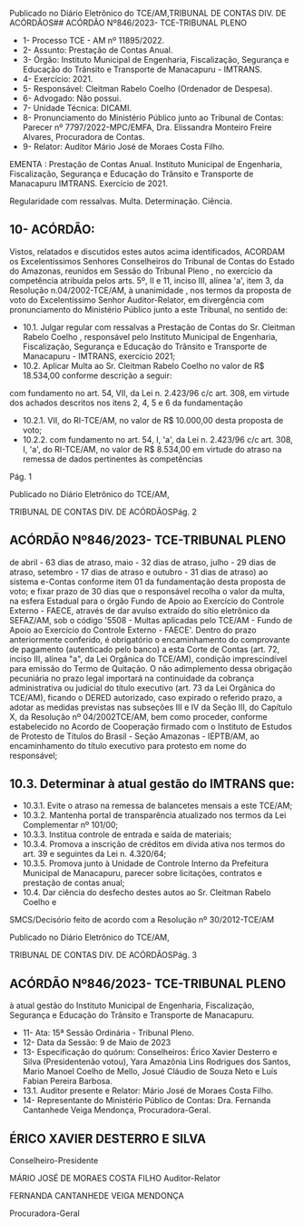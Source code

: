 Publicado  no  Diário  Eletrônico do TCE/AM,TRIBUNAL DE CONTAS DIV. DE ACÓRDÃOS## ACÓRDÃO Nº846/2023- TCE-TRIBUNAL PLENO

- 1- Processo TCE - AM nº 11895/2022.
- 2- Assunto: Prestação de Contas Anual.
- 3- Órgão: Instituto  Municipal  de  Engenharia,  Fiscalização,  Segurança  e  Educação  do Trânsito e Transporte de Manacapuru - IMTRANS.
- 4- Exercício: 2021.
- 5- Responsável: Cleitman Rabelo Coelho (Ordenador de Despesa).
- 6- Advogado: Não possui.
- 7- Unidade Técnica: DICAMI.
- 8- Pronunciamento  do  Ministério  Público  junto  ao  Tribunal  de  Contas: Parecer  nº 7797/2022-MPC/EMFA, Dra. Elissandra Monteiro Freire Alvares, Procuradora de Contas.
- 9- Relator: Auditor Mário José de Moraes Costa Filho.

EMENTA : Prestação de Contas Anual. Instituto Municipal  de  Engenharia,  Fiscalização,  Segurança  e Educação do Trânsito e Transporte de Manacapuru IMTRANS. Exercício de 2021.

Regularidade  com  ressalvas.  Multa.  Determinação. Ciência.

## 10-  ACÓRDÃO:

Vistos,  relatados  e  discutidos  estes  autos  acima  identificados, ACORDAM os Excelentíssimos  Senhores  Conselheiros  do  Tribunal  de  Contas  do  Estado  do  Amazonas, reunidos em Sessão do Tribunal Pleno , no exercício da competência atribuída pelos arts. 5º, II e 11, inciso III, alínea 'a', item 3, da Resolução n.04/2002-TCE/AM, à unanimidade , nos termos da proposta de voto do Excelentíssimo Senhor Auditor-Relator, em divergência com pronunciamento do Ministério Público junto a este Tribunal, no sentido de:

- 10.1. Julgar regular com ressalvas a Prestação de Contas do Sr. Cleitman Rabelo  Coelho , responsável  pelo  Instituto  Municipal  de  Engenharia, Fiscalização, Segurança  e  Educação  do  Trânsito  e  Transporte  de Manacapuru - IMTRANS, exercício 2021;
- 10.2.  Aplicar Multa ao Sr. Cleitman Rabelo Coelho no valor de R$ 18.534,00 conforme descrição a seguir:

com fundamento no art. 54, VII, da Lei n. 2.423/96 c/c art. 308, em virtude dos achados  descritos  nos  itens  2,  4,  5  e  6  da  fundamentação

- 10.2.1. VII, do RI-TCE/AM, no valor de R$ 10.000,00 desta proposta de voto;
- 10.2.2. com fundamento no art. 54, I, 'a', da Lei n. 2.423/96 c/c art. 308, I, 'a', do RI-TCE/AM, no valor de R$ 8.534,00 em virtude do atraso na remessa de dados pertinentes às competências

Pág. 1

Publicado  no  Diário  Eletrônico do TCE/AM,

TRIBUNAL DE CONTAS DIV. DE ACÓRDÃOSPág. 2

## ACÓRDÃO Nº846/2023- TCE-TRIBUNAL PLENO

de abril - 63 dias de atraso, maio - 32 dias de atraso, julho - 29 dias  de  atraso,  setembro  -  17  dias  de  atraso  e  outubro  -  31 dias  de  atraso)  ao  sistema  e-Contas  conforme  item  01  da fundamentação  desta  proposta  de  voto;  e  fixar  prazo  de  30 dias  que  o  responsável  recolha  o  valor  da  multa,  na  esfera Estadual  para  o  órgão  Fundo  de  Apoio  ao  Exercício  do Controle Externo - FAECE, através de dar avulso extraído do sítio  eletrônico  da  SEFAZ/AM,  sob  o  código  '5508  -  Multas aplicadas  pelo  TCE/AM  -  Fundo  de  Apoio  ao  Exercício  do Controle  Externo  -  FAECE'.  Dentro  do  prazo  anteriormente conferido, é obrigatório o encaminhamento do comprovante de pagamento (autenticado pelo banco) a esta Corte de Contas (art.  72,  inciso  III,  alínea  "a",  da  Lei  Orgânica  do  TCE/AM), condição imprescindível para emissão do Termo de Quitação. O  não  adimplemento  dessa  obrigação  pecuniária  no  prazo legal importará na continuidade da cobrança administrativa ou judicial do título executivo (art. 73 da Lei Orgânica  do TCE/AM),  ficando  o  DERED  autorizado,  caso  expirado  o referido prazo, a adotar as medidas previstas nas subseções III e IV da Seção III, do Capítulo X, da Resolução nº 04/2002TCE/AM,  bem  como  proceder,  conforme  estabelecido  no Acordo de Cooperação firmado com o Instituto de Estudos de Protesto de Títulos do Brasil - Seção Amazonas - IEPTB/AM, ao  encaminhamento  do  título  executivo  para  protesto  em nome do responsável;

## 10.3. Determinar à atual gestão do IMTRANS que:

- 10.3.1. Evite  o  atraso  na  remessa  de  balancetes  mensais  a  este TCE/AM;
- 10.3.2. Mantenha portal de transparência atualizado nos termos da Lei Complementar nº 101/00;
- 10.3.3. Institua controle de entrada e saída de materiais;
- 10.3.4. Promova a inscrição de créditos em dívida ativa nos termos do art. 39 e seguintes da Lei n. 4.320/64;
- 10.3.5. Promova junto à Unidade de Controle Interno da Prefeitura Municipal de Manacapuru, parecer sobre licitações, contratos e prestação de contas anual;
- 10.4. Dar ciência do desfecho destes autos ao Sr. Cleitman Rabelo Coelho e

SMCS/Decisório feito de acordo com a Resolução nº 30/2012-TCE/AM

Publicado  no  Diário  Eletrônico do TCE/AM,

TRIBUNAL DE CONTAS DIV. DE ACÓRDÃOSPág. 3

## ACÓRDÃO Nº846/2023- TCE-TRIBUNAL PLENO

à atual gestão  do  Instituto Municipal de  Engenharia,  Fiscalização, Segurança e Educação do Trânsito e Transporte de Manacapuru.

- 11-  Ata: 15ª Sessão Ordinária - Tribunal Pleno.
- 12-  Data da Sessão: 9 de Maio de 2023
- 13-  Especificação  do  quórum: Conselheiros:  Érico  Xavier  Desterro  e  Silva  (Presidentenão votou), Yara Amazônia Lins Rodrigues dos Santos, Mario Manoel Coelho de Mello, Josué Cláudio de Souza Neto e Luís Fabian Pereira Barbosa.
- 13.1. Auditor presente e Relator: Mário José de Moraes Costa Filho.
- 14-  Representante do Ministério Público de Contas: Dra. Fernanda Cantanhede Veiga Mendonça, Procuradora-Geral.

## ÉRICO XAVIER DESTERRO E SILVA

Conselheiro-Presidente

MÁRIO JOSÉ DE MORAES COSTA FILHO Auditor-Relator

FERNANDA CANTANHEDE VEIGA MENDONÇA

Procuradora-Geral
